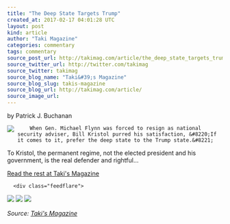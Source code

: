 ```yaml
---
title: "The Deep State Targets Trump"
created_at: 2017-02-17 04:01:28 UTC
layout: post
kind: article
author: "Taki Magazine"
categories: commentary
tags: commentary
source_post_url: http://takimag.com/article/the_deep_state_targets_trump_patrick_buchanan
source_twitter_url: http://twitter.com/takimag
source_twitter: takimag
source_blog_name: "Taki&#39;s Magazine"
source_blog_slug: takis-magazine
source_blog_url: http://takimag.com/article/
source_image_url: 
---
```

by Patrick J. Buchanan<br />
	  

<img src="http://takimag.com/images/uploads/bigstock-Conspiracy-154880726.jpg" style="float:left;margin-right:8px;"/>
	






	
		When Gen. Michael Flynn was forced to resign as national security adviser, Bill Kristol purred his satisfaction, &#8220;If it comes to it, prefer the deep state to the Trump state.&#8221;

To Kristol, the permanent regime, not the elected president and his government, is the real defender and rightful...
	<p><a href="http://takimag.com/article/the_deep_state_targets_trump_patrick_buchanan">Read the rest at Taki's Magazine</a></p>
						
	  
	  
	  
	  <div class="feedflare">
<a href="http://feeds.feedburner.com/~ff/takimag?a=DIJ3NFoF_mY:8V-o3Mr6qxY:yIl2AUoC8zA"><img src="http://feeds.feedburner.com/~ff/takimag?d=yIl2AUoC8zA" border="0"></img></a> <a href="http://feeds.feedburner.com/~ff/takimag?a=DIJ3NFoF_mY:8V-o3Mr6qxY:qj6IDK7rITs"><img src="http://feeds.feedburner.com/~ff/takimag?d=qj6IDK7rITs" border="0"></img></a> <a href="http://feeds.feedburner.com/~ff/takimag?a=DIJ3NFoF_mY:8V-o3Mr6qxY:gIN9vFwOqvQ"><img src="http://feeds.feedburner.com/~ff/takimag?i=DIJ3NFoF_mY:8V-o3Mr6qxY:gIN9vFwOqvQ" border="0"></img></a>
</div><img src="http://feeds.feedburner.com/~r/takimag/~4/DIJ3NFoF_mY" height="1" width="1" alt=""/><div class="">
    <i>Source: <a href="http://takimag.com/article/">Taki&#39;s Magazine</a></i>
</div>

